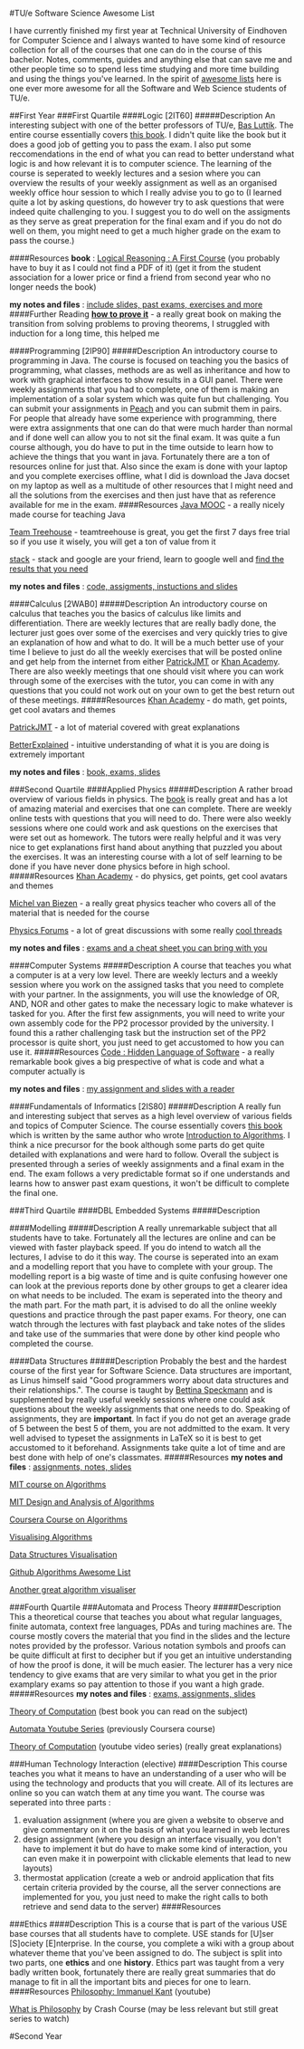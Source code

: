 #TU/e Software Science Awesome List

I have currently finished my first year at Technical University of Eindhoven for Computer Science and I always wanted to have some kind of resource collection for all of the courses that one can do in the course of this bachelor. Notes, comments, guides and anything else that can save me and other people time so to spend less time studying and more time building and using the things you've learned. In the spirit of [awesome lists](https://github.com/sindresorhus/awesome) here is one ever more awesome for all the Software and Web Science students of TU/e.

##First Year 
###First Quartile
####Logic [2IT60]
#####Description
An interesting subject with one of the better professors of TU/e, [Bas Luttik](http://www.win.tue.nl/~luttik/). The entire course essentially covers [this book](https://www.goodreads.com/book/show/2267998.Logical_Reasoning). I didn't quite like the book but it does a good job of getting you to pass the exam. I also put some reccomendations in the end of what you can read to better understand what logic is and how relevant it is to computer science. The learning of the course is seperated to weekly lectures and a sesion where you can overview the results of your weekly assignment as well as an organised weekly office hour session to which I really advise you to go to (I learned quite a lot by asking questions, do however try to ask questions that were indeed quite challenging to you. I suggest you to do well on the assigments as they serve as great preperation for the final exam and if you do not do well on them, you might need to get a much higher grade on the exam to pass the course.)

####Resources
**book** : [Logical Reasoning : A First Course](https://www.goodreads.com/book/show/2267998.Logical_Reasoning) (you probably have to buy it as I could not find a PDF of it) (get it from the student association for a lower price or find a friend from second year who no longer needs the book)

**my notes and files** : [include slides, past exams, exercises and more](https://infinit.io/_/3kMJbQV)
####Further Reading
[**how to prove it**](https://www.goodreads.com/book/show/739735.How_to_Prove_It) - a really great book on making the transition from solving problems to proving theorems, I struggled with induction for a long time, this helped me


####Programming [2IP90]
#####Description
An introductory course to programming in Java. The course is focused on teaching you the basics of programming, what classes, methods are as well as inheritance and how to work with graphical interfaces to show results in a GUI panel. There were weekly assignments that you had to complete, one of them is making an implementation of a solar system which was quite fun but challenging. You can submit your assignments in [Peach](https://peach.win.tue.nl) and you can submit them in pairs. For people that already have some experience with programming, there were extra assignments that one can do that were much harder than normal and if done well can allow you to not sit the final exam. It was quite a fun course although, you do have to put in the time outside to learn how to achieve the things that you want in java. Fortunately there are a ton of resources online for just that. Also since the exam is done with your laptop and you complete exercises offline, what I did is download the Java docset on my laptop as well as a multitude of other resources that I might need and all the solutions from the exercises and then just have that as reference available for me in the exam.
####Resources
[Java MOOC](http://mooc.fi/courses/2013/programming-part-1/) - a really nicely made course for teaching Java

[Team Treehouse](https://teamtreehouse.com/tracks/learn-java) - teamtreehouse is great, you get the first 7 days free trial so if you use it wisely, you will get a ton of value from it

[stack](http://stackoverflow.com/) - stack and google are your friend, learn to google well and [find the results that you need](https://xkcd.com/979/)

**my notes and files** : [code, assigments, instuctions and slides](https://infinit.io/_/37QUezc) 


####Calculus [2WAB0]
#####Description
An introductory course on calculus that teaches you the basics of calculus like limits and differentiation. There are weekly lectures that are really badly done, the lecturer just goes over some of the exercises and very quickly tries to give an explanation of how and what to do. It will be a much better use of your time I believe to just do all the weekly exercises that will be posted online and get help from the internet from either [PatrickJMT](http://patrickjmt.com) or [Khan Academy](https://www.khanacademy.org/). There are also weekly meetings that one should visit where you can work through some of the exercises with the tutor, you can come in with any questions that you could not work out on your own to get the best return out of these meetings.
#####Resources
[Khan Academy](https://www.khanacademy.org) - do math, get points, get cool avatars and themes

[PatrickJMT](http://patrickjmt.com) - a lot of material covered with great explanations

[BetterExplained](http://betterexplained.com/calculus/) - intuitive understanding of what it is you are doing is extremely important

**my notes and files** : [book, exams, slides](https://infinit.io/_/9kbJKwm) 


###Second Quartile
####Applied Physics
#####Description
A rather broad overview of various fields in physics. The [book](https://www.goodreads.com/book/show/10009608-university-physics-with-modern-physics) is really great and has a lot of amazing material and exercises that one can complete. There are weekly online tests with questions that you will need to do. There were also weekly sessions where one could work and ask questions on the exercises that were set out as homework. The tutors were really helpful and it was very nice to get explanations first hand about anything that puzzled you about the exercises. It was an interesting course with a lot of self learning to be done if you have never done physics before in high school.
#####Resources
[Khan Academy](https://www.khanacademy.org) - do physics, get points, get cool avatars and themes

[Michel van Biezen](https://www.youtube.com/c/michelvanbiezen/playlists) - a really great physics teacher who covers all of the material that is needed for the course

[Physics Forums](https://www.physicsforums.com/) - a lot of great discussions with some really [cool threads](https://www.physicsforums.com/threads/physics-learning-resources.825111/)

**my notes and files** : [exams and a cheat sheet you can bring with you](https://infinit.io/_/NKwagbE)

####Computer Systems
#####Description
A course that teaches you what a computer is at a very low level. There are weekly lecturs and a weekly session where you work on the assigned tasks that you need to complete with your partner. In the assignments, you will use the knowledge of OR, AND, NOR and other gates to make the necessary logic to make whatever is tasked for you. After the first few assignments, you will need to write your own assembly code for the PP2 processor provided by the university. I found this a rather challenging task but the instruction set of the PP2 processor is quite short, you just need to get accustomed to how you can use it.
#####Resources
[Code : Hidden Language of Software](https://www.goodreads.com/book/show/44882.Code) - a really remarkable book gives a big prespective of what is code and what a computer actually is

**my notes and files** : [my assignment and slides with a reader](https://infinit.io/_/36Az4uy)

####Fundamentals of Informatics [2IS80]
#####Description
A really fun and interesting subject that serves as a high level overview of various fields and topics of Computer Science. The course essentially covers [this book](https://www.goodreads.com/book/show/17809497-algorithms-unlocked) which is written by the same author who wrote [Introduction to Algorithms](https://www.goodreads.com/book/show/108986.Introduction_to_Algorithms). I think a nice precursor for the book although some parts do get quite detailed with explanations and were hard to follow. Overall the subject is presented through a series of weekly assignments and a final exam in the end. The exam follows a very predictable format so if one understands and learns how to answer past exam questions, it won't be difficult to complete the final one.


###Third Quartile
####DBL Embedded Systems
#####Description

####Modelling
#####Description
A really unremarkable subject that all students have to take. Fortunately all the lectures are online and can be viewed with faster playback speed. If you do intend to watch all the lectures, I advise to do it this way. The course is seperated into an exam and a modelling report that you have to complete with your group. The modelling report is a big waste of time and is quite confusing however one can look at the previous reports done by other groups to get a clearer idea on what needs to be included. The exam is seperated into the theory and the math part. For the math part, it is advised to do all the online weekly questions and practice through the past paper exams. For theory, one can watch through the lectures with fast playback and take notes of the slides and take use of the summaries that were done by other kind people who completed the course.

####Data Structures
#####Description
Probably the best and the hardest course of the first year for Software Science. Data structures are important, as Linus himself said "Good programmers worry about data structures and their relationships.". The course is taught by [Bettina Speckmann](http://www.win.tue.nl/~speckman/) and is supplemented by really useful weekly sessions where one could ask questions about the weekly assignments that one needs to do. Speaking of assignments, they are **important**. In fact if you do not get an average grade of 5 between the best 5 of them, you are not addmitted to the exam. It very well advised to typeset the assignments in LaTeX so it is best to get accustomed to it beforehand. Assignments take quite a lot of time and are best done with help of one's classmates.
#####Resources
**my notes and files** : [assignments, notes, slides](https://infinit.io/_/39MciYr) 

[MIT course on Algorithms](http://ocw.mit.edu/courses/electrical-engineering-and-computer-science/6-006-introduction-to-algorithms-fall-2011/)

[MIT Design and Analysis of Algorithms](http://ocw.mit.edu/courses/electrical-engineering-and-computer-science/6-046j-design-and-analysis-of-algorithms-spring-2015/)

[Coursera Course on Algorithms](https://www.coursera.org/learn/introduction-to-algorithms)

[Visualising Algorithms](http://visualgo.net)

[Data Structures Visualisation](https://www.cs.usfca.edu/~galles/visualization/Algorithms.html)

[Github Algorithms Awesome List](https://github.com/tayllan/awesome-algorithms)

[Another great algorithm visualiser](http://algo-visualizer.jasonpark.me/#path=backtracking/knight's_tour/basic)

###Fourth Quartile
###Automata and Process Theory
#####Description
This a theoretical course that teaches you about what regular languages, finite automata, context free languages, PDAs and turing machines are. The course mostly covers the material that you find in the slides and the lecture notes provided by the professor. Various notation symbols and proofs can be quite difficult at first to decipher but if you get an intuitive understanding of how the proof is done, it will be much easier. The lecturer has a very nice tendency to give exams that are very similar to what you get in the prior examplary exams so pay attention to those if you want a high grade. 
#####Resources
**my notes and files** : [exams, assignments, slides](https://infinit.io/_/32Puuvc)

[Theory of Computation](https://www.goodreads.com/book/show/400716.Introduction_to_the_Theory_of_Computation) (best book you can read on the subject)

[Automata Youtube Series](https://www.youtube.com/watch?v=Kfh7lbgPFew)
(previously Coursera course) 

[Theory of Computation](https://www.youtube.com/playlist?list=PLbtzT1TYeoMjNOGEiaRmm_vMIwUAidnQz) (youtube video series) (really great explanations)

###Human Technology Interaction (elective)
####Description
This course teaches you what it means to have an understanding of a user who will be using the technology and products that you will create. All of its lectures are online so you can watch them at any time you want. The course was seperated into three parts : 
1. evaluation assignment (where you are given a website to observe and give commentary on it on the basis of what you learned in web lectures
2. design assignment (where you design an interface visually, you don't have to implement it but do have to make some kind of interaction, you can even make it in powerpoint with clickable elements that lead to new layouts)
3. thermostat application (create a web or android application that fits certain criteria provided by the course, all the server connections are implemented for you, you just need to make the right calls to both retrieve and send data to the server)
####Resources

###Ethics
####Description
This is a course that is part of the various USE base courses that all students have to complete. USE stands for [U]ser [S]ociety [E]nterprise. In the course, you complete a wiki with a group about whatever theme that you've been assigned to do. The subject is split into two parts, one **ethics** and one **history**. Ethics part was taught from a very badly written book, fortunately there are really great summaries that do manage to fit in all the important bits and pieces for one to learn.
####Resources
[Philosophy: Immanuel Kant](https://www.youtube.com/watch?v=nsgAsw4XGvU)
(youtube)

[What is Philosophy](https://www.youtube.com/watch?v=1A_CAkYt3GY) by Crash
Course (may be less relevant but still great series to watch)

#Second Year
